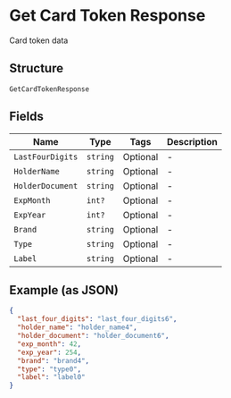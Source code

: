 
# Get Card Token Response

Card token data

## Structure

`GetCardTokenResponse`

## Fields

| Name | Type | Tags | Description |
|  --- | --- | --- | --- |
| `LastFourDigits` | `string` | Optional | - |
| `HolderName` | `string` | Optional | - |
| `HolderDocument` | `string` | Optional | - |
| `ExpMonth` | `int?` | Optional | - |
| `ExpYear` | `int?` | Optional | - |
| `Brand` | `string` | Optional | - |
| `Type` | `string` | Optional | - |
| `Label` | `string` | Optional | - |

## Example (as JSON)

```json
{
  "last_four_digits": "last_four_digits6",
  "holder_name": "holder_name4",
  "holder_document": "holder_document6",
  "exp_month": 42,
  "exp_year": 254,
  "brand": "brand4",
  "type": "type0",
  "label": "label0"
}
```

